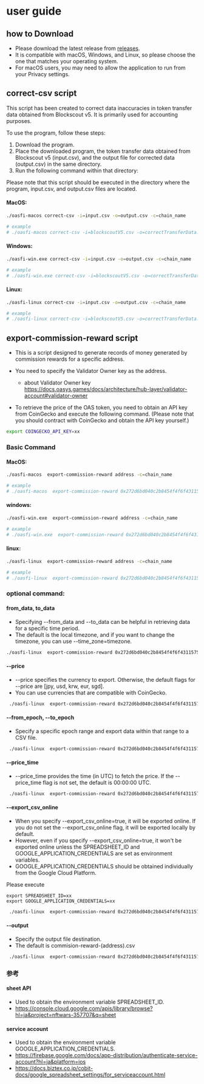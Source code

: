 # user guide


## how to Download

- Please download the latest release from [releases](https://github.com/oasysgames/oasfi/releases).
- It is compatible with macOS, Windows, and Linux, so please choose the one that matches your operating system.
- For macOS users, you may need to allow the application to run from your Privacy settings.

## correct-csv script

This script has been created to correct data inaccuracies in token transfer data obtained from Blockscout v5. It is primarily used for accounting purposes.

To use the program, follow these steps:

1. Download the program.
2. Place the downloaded program, the token transfer data obtained from Blockscout v5 (input.csv), and the output file for corrected data (output.csv) in the same directory.
3. Run the following command within that directory:

Please note that this script should be executed in the directory where the program, input.csv, and output.csv files are located.

#### MacOS:

```bash
./oasfi-macos correct-csv -i=input.csv -o=output.csv -c=chain_name

# example
# ./oasfi-macos correct-csv -i=blockscoutV5.csv -o=correctTransferData.csv -c=hub_mainnet
```

#### Windows:

```bash
./oasfi-win.exe correct-csv -i=input.csv -o=output.csv -c=chain_name

# example
# ./oasfi-win.exe correct-csv -i=blockscoutV5.csv -o=correctTransferData.csv -c=hub_mainnet
```

#### Linux:

```bash
./oasfi-linux correct-csv -i=input.csv -o=output.csv -c=chain_name

# example
# ./oasfi-linux correct-csv -i=blockscoutV5.csv -o=correctTransferData.csv -c=hub_mainnet
```

## export-commission-reward script

* This is a script designed to generate records of money generated by commission rewards for a specific address.
* You need to specify the Validator Owner key as the address.
  * about Validator Owner key https://docs.oasys.games/docs/architecture/hub-layer/validator-account#validator-owner

* To retrieve the price of the OAS token, you need to obtain an API key from CoinGecko and execute the following command. (Please note that you should contract with CoinGecko and obtain the API key yourself.)

```bash
export COINGECKO_API_KEY=xx
```

### Basic Command

#### MacOS:

```bash
./oasfi-macos  export-commission-reward address -c=chain_name

# example
# ./oasfi-macos  export-commission-reward 0x272d6bd040c2b8454f4f6f43115758fbe318ee2c -c=hub_mainnet 
```

#### windows:

```bash
./oasfi-win.exe  export-commission-reward address -c=chain_name

# example
# ./oasfi-win.exe  export-commission-reward 0x272d6bd040c2b8454f4f6f43115758fbe318ee2c -c=hub_mainnet 
```

#### linux:

```bash
./oasfi-linux  export-commission-reward address -c=chain_name

# example
# ./oasfi-linux  export-commission-reward 0x272d6bd040c2b8454f4f6f43115758fbe318ee2c -c=hub_mainnet 
```

### optional command:  

#### from_data, to_data

* Specifying --from_data and --to_data can be helpful in retrieving data for a specific time period.
* The default is the local timezone, and if you want to change the timezone, you can use --time_zone=timezone.

```bash
./oasfi-linux  export-commission-reward 0x272d6bd040c2b8454f4f6f43115758fbe318ee2c -c=hub_mainnet --from_data=2023-08-16T10:00:00 --to_data=2023-10-16T10:00:00
```

#### --price

* --price specifies the currency to export. Otherwise, the default flags for --price are [jpy, usd, krw, eur, sgd].
* You can use currencies that are compatible with CoinGecko.

```bash
 ./oasfi-linux  export-commission-reward 0x272d6bd040c2b8454f4f6f43115758fbe318ee2c -c=hub_mainnet --price=jpy
```

#### --from_epoch, --to_epoch

* Specify a specific epoch range and export data within that range to a CSV file.

```bash
 ./oasfi-linux  export-commission-reward 0x272d6bd040c2b8454f4f6f43115758fbe318ee2c -c=hub_mainnet  --from_epoch=246 --to_epoch=247
```

#### --price_time

* --price_time provides the time (in UTC) to fetch the price. If the --price_time flag is not set, the default is 00:00:00 UTC.

```bash
 ./oasfi-linux  export-commission-reward 0x272d6bd040c2b8454f4f6f43115758fbe318ee2c --price_time=10:00:00
```

#### --export_csv_online

* When you specify --export_csv_online=true, it will be exported online. If you do not set the --export_csv_online flag, it will be exported locally by default.
* However, even if you specify --export_csv_online=true, it won't be exported online unless the SPREADSHEET_ID and GOOGLE_APPLICATION_CREDENTIALS are set as environment variables.
* GOOGLE_APPLICATION_CREDENTIALS should be obtained individually from the Google Cloud Platform.

Please execute

```
export SPREADSHEET_ID=xx
export GOOGLE_APPLICATION_CREDENTIALS=xx
```

```bash
 ./oasfi-linux  export-commission-reward 0x272d6bd040c2b8454f4f6f43115758fbe318ee2c -c=hub_mainnet --export_csv_online=true
```

#### --output

* Specify the output file destination.
* The default is commision-reward-(address).csv

```bash
 ./oasfi-linux  export-commission-reward 0x272d6bd040c2b8454f4f6f43115758fbe318ee2c -c=hub_mainnet -o=output.csv
```

### 参考

#### sheet API
* Used to obtain the environment variable SPREADSHEET_ID.
* https://console.cloud.google.com/apis/library/browse?hl=ja&project=nftwars-357707&q=sheet

#### service account
* Used to obtain the environment variable GOOGLE_APPLICATION_CREDENTIALS.
* https://firebase.google.com/docs/app-distribution/authenticate-service-account?hl=ja&platform=ios
* https://docs.biztex.co.jp/cobit-docs/google_spreadsheet_settings/for_serviceaccount.html












